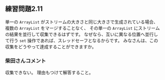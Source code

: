 ## 練習問題2.11

単一の `ArrayList` がストリームの大きさと同じ大きさで生成されている場合、複数の `ArrayList` をマージすることなく、
その単一の `ArrayList` にストリームの結果を並行して収集できるはずです。
なぜなら、互いに異なる位置へ並行して行う `set` 操作であれば、スレッドセーフとなるからです。
みなさんは、この収集をどうやって達成することができますか。

### 柴田さんコメント

収集できない。
理由もつけて解答すること。
